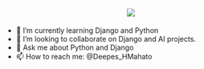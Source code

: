 
<h1 align="center">
  <a href="https://ashokcpg.com.np">
    <img src="https://readme-typing-svg.herokuapp.com?color=00B4AB&size=26&center=true&vCenter=true&width=900&lines=Hi%2C+Wellcome +to+my+profile 👋.">
  </a>
</h1>





- 🌱 I’m currently learning Django and Python
- 👯 I’m looking to collaborate on Django and AI projects.
- 💬 Ask me about Python and Django
- 📫 How to reach me: @Deepes_HMahato

